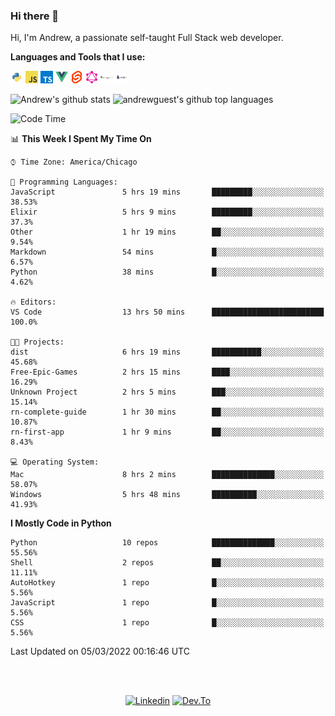 ### Hi there 👋

Hi, I'm Andrew, a passionate self-taught Full Stack web developer.

**Languages and Tools that I use:**  

<code><img height="20" src="https://raw.githubusercontent.com/github/explore/80688e429a7d4ef2fca1e82350fe8e3517d3494d/topics/python/python.png"></code>
<code><img height="20" src="https://raw.githubusercontent.com/github/explore/80688e429a7d4ef2fca1e82350fe8e3517d3494d/topics/javascript/javascript.png"></code>
<code><img height="20" src="https://raw.githubusercontent.com/github/explore/80688e429a7d4ef2fca1e82350fe8e3517d3494d/topics/typescript/typescript.png"></code>
<code><img height="20" src="https://raw.githubusercontent.com/github/explore/80688e429a7d4ef2fca1e82350fe8e3517d3494d/topics/vue/vue.png"></code>
<code><img height="20" src="https://raw.githubusercontent.com/github/explore/42198dc9113595ddd22cc12771bb719c8cf08b67/topics/svelte/svelte.png"></code>
<code><img height="20" src="https://raw.githubusercontent.com/github/explore/5c058a388828bb5fde0bcafd4bc867b5bb3f26f3/topics/graphql/graphql.png"></code>
<code><img height="20" src="https://raw.githubusercontent.com/github/explore/80688e429a7d4ef2fca1e82350fe8e3517d3494d/topics/mongodb/mongodb.png"></code>
<code><img height="20" src="https://raw.githubusercontent.com/github/explore/d106aa3f6fa091ab80ab5c8cf0d931baff3caaea/topics/elixir/elixir.png"></code>

![Andrew's github stats](https://github-readme-stats.vercel.app/api?username=andrewguest&show_icons=true&theme=vue-dark&count_private=true)
<img height="180em" src="https://github-readme-stats.vercel.app/api/top-langs/?username=andrewguest&theme=vue-dark&layout=compact" alt="andrewguest's github top languages" />

<!--START_SECTION:waka-->
![Code Time](http://img.shields.io/badge/Code%20Time-985%20hrs%2051%20mins-blue)

📊 **This Week I Spent My Time On** 

```text
⌚︎ Time Zone: America/Chicago

💬 Programming Languages: 
JavaScript               5 hrs 19 mins       █████████░░░░░░░░░░░░░░░░   38.53% 
Elixir                   5 hrs 9 mins        █████████░░░░░░░░░░░░░░░░   37.3% 
Other                    1 hr 19 mins        ██░░░░░░░░░░░░░░░░░░░░░░░   9.54% 
Markdown                 54 mins             █░░░░░░░░░░░░░░░░░░░░░░░░   6.57% 
Python                   38 mins             █░░░░░░░░░░░░░░░░░░░░░░░░   4.62%

🔥 Editors: 
VS Code                  13 hrs 50 mins      █████████████████████████   100.0%

🐱‍💻 Projects: 
dist                     6 hrs 19 mins       ███████████░░░░░░░░░░░░░░   45.68% 
Free-Epic-Games          2 hrs 15 mins       ████░░░░░░░░░░░░░░░░░░░░░   16.29% 
Unknown Project          2 hrs 5 mins        ███░░░░░░░░░░░░░░░░░░░░░░   15.14% 
rn-complete-guide        1 hr 30 mins        ██░░░░░░░░░░░░░░░░░░░░░░░   10.87% 
rn-first-app             1 hr 9 mins         ██░░░░░░░░░░░░░░░░░░░░░░░   8.43%

💻 Operating System: 
Mac                      8 hrs 2 mins        ██████████████░░░░░░░░░░░   58.07% 
Windows                  5 hrs 48 mins       ██████████░░░░░░░░░░░░░░░   41.93%

```

**I Mostly Code in Python** 

```text
Python                   10 repos            ██████████████░░░░░░░░░░░   55.56% 
Shell                    2 repos             ██░░░░░░░░░░░░░░░░░░░░░░░   11.11% 
AutoHotkey               1 repo              █░░░░░░░░░░░░░░░░░░░░░░░░   5.56% 
JavaScript               1 repo              █░░░░░░░░░░░░░░░░░░░░░░░░   5.56% 
CSS                      1 repo              █░░░░░░░░░░░░░░░░░░░░░░░░   5.56%

```



 Last Updated on 05/03/2022 00:16:46 UTC
<!--END_SECTION:waka-->

<br><br>
<p align="center">
   <a href="https://www.linkedin.com/in/andrew-guest-a891759a" target="_blank"><img src="https://img.shields.io/badge/LinkedIn-0077B5?style=for-the-badge&logo=linkedin&logoColor=white" alt="Linkedin"></a>
  <a href="https://dev.to/aguest" target="_blank"><img src="https://img.shields.io/badge/Dev.to-0A0A0A?style=for-the-badge&logo=dev%2Eto&logoColor=white" alt="Dev.To"></a>
</p>
